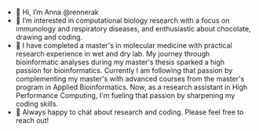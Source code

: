 - 👋 Hi, I’m Anna @rennerak
- 👀 I’m interested in computational biology research with a focus on immunology and respiratory diseases, and enthusiastic about chocolate, drawing and coding. 
- 🌱 I have completed a master's in molecular medicine with practical research experience in wet and dry lab. My journey through bioinformatic analyses during my master's thesis sparked a high passion for bioinformatics. Currently I am following that passion by complementing my master's with advanced courses from the master's program in Applied Bioinformatics. Now, as a research assistant in High Performance Computing, I'm fueling that passion by sharpening my coding skills. 
- 💬 Always happy to chat about research and coding. Please feel free to reach out! 

<!---
rennerak/rennerak is a ✨ special ✨ repository because its `README.md` (this file) appears on your GitHub profile.
You can click the Preview link to take a look at your changes. - 💞️ I’m looking to collaborate on ...
- 📫 How to reach me ...
--->
